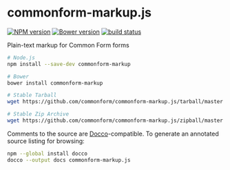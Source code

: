 commonform-markup.js
====================

[![NPM version](https://img.shields.io/npm/v/commonform-markup.svg)](https://www.npmjs.com/package/commonform-markup)
[![Bower version](https://img.shields.io/bower/v/commonform-markup.svg)](http://bower.io/search/?q=commonform-markup)
[![build status](https://img.shields.io/travis/commonform/commonform-markup.js.svg)](http://travis-ci.org/commonform/commonform-markup.js)

Plain-text markup for Common Form forms

```bash
# Node.js
npm install --save-dev commonform-markup

# Bower
bower install commonform-markup

# Stable Tarball
wget https://github.com/commonform/commonform-markup.js/tarball/master

# Stable Zip Archive
wget https://github.com/commonform/commonform-markup.js/zipball/master
```

Comments to the source are [Docco](http://jashkenas.github.io/docco/)-compatible. To generate an annotated source listing for browsing:

```bash
npm --global install docco
docco --output docs commonform-markup.js
```
